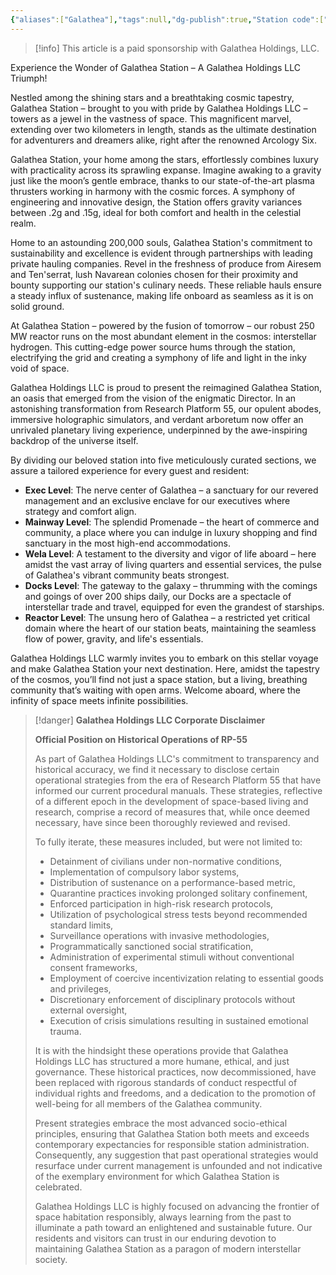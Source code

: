 ```yaml
---
{"aliases":["Galathea"],"tags":null,"dg-publish":true,"Station code":["T02","A07"],"permalink":"/narrative/locations/worlds/galathea-station/","dgPassFrontmatter":true}
---
```


> [!info]
> This article is a paid sponsorship with Galathea Holdings, LLC.

Experience the Wonder of Galathea Station – A Galathea Holdings LLC Triumph!

Nestled among the shining stars and a breathtaking cosmic tapestry, Galathea Station – brought to you with pride by Galathea Holdings LLC – towers as a jewel in the vastness of space. This magnificent marvel, extending over two kilometers in length, stands as the ultimate destination for adventurers and dreamers alike, right after the renowned Arcology Six.

Galathea Station, your home among the stars, effortlessly combines luxury with practicality across its sprawling expanse. Imagine awaking to a gravity just like the moon’s gentle embrace, thanks to our state-of-the-art plasma thrusters working in harmony with the cosmic forces. A symphony of engineering and innovative design, the Station offers gravity variances between .2g and .15g, ideal for both comfort and health in the celestial realm.

Home to an astounding 200,000 souls, Galathea Station's commitment to sustainability and excellence is evident through partnerships with leading private hauling companies. Revel in the freshness of produce from Airesem and Ten'serrat, lush Navarean colonies chosen for their proximity and bounty supporting our station's culinary needs. These reliable hauls ensure a steady influx of sustenance, making life onboard as seamless as it is on solid ground.

At Galathea Station – powered by the fusion of tomorrow – our robust 250 MW reactor runs on the most abundant element in the cosmos: interstellar hydrogen. This cutting-edge power source hums through the station, electrifying the grid and creating a symphony of life and light in the inky void of space.

Galathea Holdings LLC is proud to present the reimagined Galathea Station, an oasis that emerged from the vision of the enigmatic Director. In an astonishing transformation from Research Platform 55, our opulent abodes, immersive holographic simulators, and verdant arboretum now offer an unrivaled planetary living experience, underpinned by the awe-inspiring backdrop of the universe itself.

By dividing our beloved station into five meticulously curated sections, we assure a tailored experience for every guest and resident:

- **Exec Level**: The nerve center of Galathea – a sanctuary for our revered management and an exclusive enclave for our executives where strategy and comfort align.
- **Mainway Level**: The splendid Promenade – the heart of commerce and community, a place where you can indulge in luxury shopping and find sanctuary in the most high-end accommodations.
- **Wela Level**: A testament to the diversity and vigor of life aboard – here amidst the vast array of living quarters and essential services, the pulse of Galathea's vibrant community beats strongest.
- **Docks Level**: The gateway to the galaxy – thrumming with the comings and goings of over 200 ships daily, our Docks are a spectacle of interstellar trade and travel, equipped for even the grandest of starships.
- **Reactor Level**: The unsung hero of Galathea – a restricted yet critical domain where the heart of our station beats, maintaining the seamless flow of power, gravity, and life's essentials.

Galathea Holdings LLC warmly invites you to embark on this stellar voyage and make Galathea Station your next destination. Here, amidst the tapestry of the cosmos, you’ll find not just a space station, but a living, breathing community that’s waiting with open arms. Welcome aboard, where the infinity of space meets infinite possibilities.


>[!danger] **Galathea Holdings LLC Corporate Disclaimer**
>
>**Official Position on Historical Operations of RP-55**
>
>As part of Galathea Holdings LLC's commitment to transparency and historical accuracy, we find it necessary to disclose certain operational strategies from the era of Research Platform 55 that have informed our current procedural manuals. These strategies, reflective of a different epoch in the development of space-based living and research, comprise a record of measures that, while once deemed necessary, have since been thoroughly reviewed and revised.
>
>To fully iterate, these measures included, but were not limited to:
>
>- Detainment of civilians under non-normative conditions,
>- Implementation of compulsory labor systems,
>- Distribution of sustenance on a performance-based metric,
>- Quarantine practices invoking prolonged solitary confinement,
>- Enforced participation in high-risk research protocols,
>- Utilization of psychological stress tests beyond recommended standard limits,
>- Surveillance operations with invasive methodologies,
>- Programmatically sanctioned social stratification,
>- Administration of experimental stimuli without conventional consent frameworks,
>- Employment of coercive incentivization relating to essential goods and privileges,
>- Discretionary enforcement of disciplinary protocols without external oversight,
>- Execution of crisis simulations resulting in sustained emotional trauma.
>
>It is with the hindsight these operations provide that Galathea Holdings LLC has structured a more humane, ethical, and just governance. These historical practices, now decommissioned, have been replaced with rigorous standards of conduct respectful of individual rights and freedoms, and a dedication to the promotion of well-being for all members of the Galathea community.
>
>Present strategies embrace the most advanced socio-ethical principles, ensuring that Galathea Station both meets and exceeds contemporary expectancies for responsible station administration. Consequently, any suggestion that past operational strategies would resurface under current management is unfounded and not indicative of the exemplary environment for which Galathea Station is celebrated.
>
>Galathea Holdings LLC is highly focused on advancing the frontier of space habitation responsibly, always learning from the past to illuminate a path toward an enlightened and sustainable future. Our residents and visitors can trust in our enduring devotion to maintaining Galathea Station as a paragon of modern interstellar society.